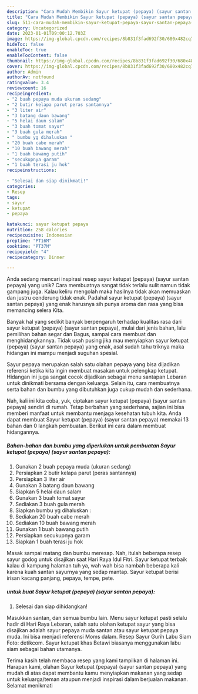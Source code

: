 ```yaml
---
description: "Cara Mudah Membikin Sayur ketupat (pepaya) (sayur santan pepaya) yang Mantap"
title: "Cara Mudah Membikin Sayur ketupat (pepaya) (sayur santan pepaya) yang Mantap"
slug: 511-cara-mudah-membikin-sayur-ketupat-pepaya-sayur-santan-pepaya-yang-mantap
category: Uncategorized
date: 2023-01-01T09:00:12.703Z
image: https://img-global.cpcdn.com/recipes/8b831f3fad692f30/680x482cq70/sayur-ketupat-pepaya-sayur-santan-pepaya-foto-resep-utama.jpg
hideToc: false
enableToc: true
enableTocContent: false
thumbnail: https://img-global.cpcdn.com/recipes/8b831f3fad692f30/680x482cq70/sayur-ketupat-pepaya-sayur-santan-pepaya-foto-resep-utama.jpg
cover: https://img-global.cpcdn.com/recipes/8b831f3fad692f30/680x482cq70/sayur-ketupat-pepaya-sayur-santan-pepaya-foto-resep-utama.jpg
author: Admin
authorAv: notfound
ratingvalue: 3.4
reviewcount: 16
recipeingredient:
- "2 buah pepaya muda ukuran sedang"
- "2 butir kelapa parut peras santannya"
- "3 liter air"
- "3 batang daun bawang"
- "5 helai daun salam"
- "3 buah tomat sayur"
- "3 buah gula merah"
- " bumbu yg dihaluskan "
- "20 buah cabe merah"
- "10 buah bawang merah"
- "1 buah bawang putih"
- "secukupnya garam"
- "1 buah terasi ju hok"
recipeinstructions:

- "Selesai dan siap dinikmati!"
categories:
- Resep
tags:
- sayur
- ketupat
- pepaya

katakunci: sayur ketupat pepaya 
nutrition: 258 calories
recipecuisine: Indonesian
preptime: "PT16M"
cooktime: "PT37M"
recipeyield: "4"
recipecategory: Dinner

---
```





Anda sedang mencari inspirasi resep sayur ketupat (pepaya) (sayur santan pepaya) yang unik? Cara membuatnya sangat tidak terlalu sulit namun tidak gampang juga. Kalau keliru mengolah maka hasilnya tidak akan memuaskan dan justru cenderung tidak enak. Padahal sayur ketupat (pepaya) (sayur santan pepaya) yang enak harusnya sih punya aroma dan rasa yang bisa memancing selera Kita.





Banyak hal yang sedikit banyak berpengaruh terhadap kualitas rasa dari sayur ketupat (pepaya) (sayur santan pepaya), mulai dari jenis bahan, lalu pemilihan bahan segar dan Bagus, sampai cara membuat dan menghidangkannya. Tidak usah pusing jika mau menyiapkan sayur ketupat (pepaya) (sayur santan pepaya) yang enak,      asal sudah tahu triknya maka hidangan ini mampu menjadi suguhan spesial.














Sayur pepaya merupakan salah satu olahan pepaya yang bisa dijadikan referensi ketika kita ingin membuat masakan untuk pelengkap ketupat. Hidangan ini juga sangat cocok dijadikan sebagai menu santapan Lebaran untuk dinikmati bersama dengan keluarga. Selain itu, cara membuatnya serta bahan dan bumbu yang dibutuhkan juga cukup mudah dan sederhana.






Nah, kali ini kita coba, yuk, ciptakan sayur ketupat (pepaya) (sayur santan pepaya) sendiri di rumah. Tetap berbahan yang sederhana, sajian ini bisa memberi manfaat untuk membantu menjaga kesehatan tubuh kita. Anda dapat membuat Sayur ketupat (pepaya) (sayur santan pepaya) memakai 13 bahan dan 0 langkah pembuatan. Berikut ini cara dalam membuat hidangannya.

<!--inarticleads1-->

##### Bahan-bahan dan bumbu yang diperlukan untuk pembuatan Sayur ketupat (pepaya) (sayur santan pepaya):

1. Gunakan 2 buah pepaya muda (ukuran sedang)
1. Persiapkan 2 butir kelapa parut (peras santannya)
1. Persiapkan 3 liter air
1. Gunakan 3 batang daun bawang
1. Siapkan 5 helai daun salam
1. Gunakan 3 buah tomat sayur
1. Sediakan 3 buah gula merah
1. Siapkan  bumbu yg dihaluskan :
1. Sediakan 20 buah cabe merah
1. Sediakan 10 buah bawang merah
1. Gunakan 1 buah bawang putih
1. Persiapkan secukupnya garam
1. Siapkan 1 buah terasi ju hok


Masak sampai matang dan bumbu meresap. Nah, itulah beberapa resep sayur godog untuk disajikan saat Hari Raya Idul Fitri. Sayur ketupat terbaik kalau di kampung halaman tuh ya, wah wah bisa nambah beberapa kali karena kuah santan sayurnya yang sedap mantap. Sayur ketupat berisi irisan kacang panjang, pepaya, tempe, pete. 

<!--inarticleads2-->

#####  untuk buat Sayur ketupat (pepaya) (sayur santan pepaya):


1. Selesai dan siap dihidangkan!

Masukkan santan, dan semua bumbu lain. Menu sayur ketupat pasti selalu hadir di Hari Raya Lebaran, salah satu olahan ketupat sayur yang bisa disajikan adalah sayur pepaya muda santan atau sayur ketupat pepaya muda. Ini bisa menjadi referensi Moms dalam. Resep Sayur Gurih Labu Siam Foto: detikcom. Sayur ketupat khas Betawi biasanya menggunakan labu siam sebagai bahan utamanya. 

Terima kasih telah membaca resep yang kami tampilkan di halaman ini. Harapan kami, olahan Sayur ketupat (pepaya) (sayur santan pepaya) yang mudah di atas dapat membantu kamu menyiapkan makanan yang sedap untuk keluarga/teman ataupun menjadi inspirasi dalam berjualan makanan. Selamat menikmati
